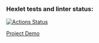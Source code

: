 ### Hexlet tests and linter status:

[![Actions Status](https://github.com/aesmirnov-pm/python-project-52/actions/workflows/hexlet-check.yml/badge.svg)](https://github.com/aesmirnov-pm/python-project-52/actions)

[Project Demo]()